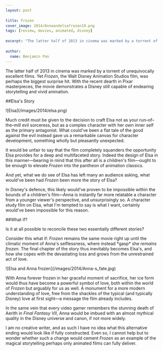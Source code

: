 ```yaml
---
layout: post

title: Frozen
cover_image: 2014/Annaandelsafrozen10.png
tags: [review, movies, animated, disney]

excerpt: "The latter half of 2013 in cinema was marked by a torrent of unequivocally excellent films. Yet *Frozen*, the Walt Disney Animation Studios film, was perhaps the biggest surprise hit."

author:
  name: Benjamin Pan
---
```


The latter half of 2013 in cinema was marked by a torrent of unequivocally excellent films. Yet *Frozen*, the Walt Disney Animation Studios film, was perhaps the biggest surprise hit. With the recent dearth in Pixar masterpieces, the movie demonstrates a Disney still capable of endearing storytelling and vivid animation.

##Elsa's Story

<div class="full">
![Elsa](/images/2014/elsa.png)
</div>

Much credit must be given to the decision to craft Elsa not as your run–of–the–mill evil sorceress, but as a complex character with her own inner self as the primary antagonist. What could've been a flat tale of the good against the evil instead gave us a remarkable canvas for character development, something wholly but pleasantly unexpected.

It would be unfair to say that the film completely squanders the opportunity Elsa provides for a deep and multifaceted story. Indeed the design of Elsa in this manner—bearing in mind that this after all is a children's film—ought to be enough to elevate *Frozen* into the pantheon of animation classics.

And yet, what we do see of Elsa has left many an audience asking, what would've been had *Frozen* been more the story of Elsa?

In Disney's defence, this likely would've proven to be impossible within the bounds of a children's film—Anna is instantly far more relatable a character from a younger viewer's perspective, and unsurprisingly so. A character study film on Elsa, what I'm tempted to say is what I want, certainly would've been impossible for this reason.

##What if?

Is it at all possible to reconcile these two essentially different stories?

Consider this what if: *Frozen* remains the same movie right up until the climatic moment of Anna's selflessness, where instead \*gasp\* she *remains frozen*. The final chapter of the story thus inevitably becomes Elsa's, and how she copes with the devastating loss and grows from the unrestrained act of love.

<div class="full">
![Elsa and Anna frozen](/images/2014/Anna-s_fate.jpg)
</div>

With Anna forever frozen in her graceful moment of sacrifice, her ice form would thus have become a powerful symbol of love, both within the world of *Frozen* but arguably for us as well. A monument for a more modern understanding of love, free from the shackles of the typical (and typically Disney) love at first sight—a message the film already includes.

In the same vein that every video gamer remembers the stunning death of Aerith in *Final Fantasy VII*, Anna would be imbued with an almost mythical quality in the Disney universe and canon, if not more widely.

I am no creative writer, and as such I have no idea what this alternative ending would look like if fully constructed. Even so, I cannot help but to wonder whether such a change would cement *Frozen* as an example of the magical storytelling perhaps only animated films can fully deliver.